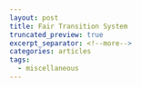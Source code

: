 ```yaml
---
layout: post
title: Fair Transition System
truncated_preview: true
excerpt_separator: <!--more-->
categories: articles
tags:
  - miscellaneous
---
```

<!--more-->